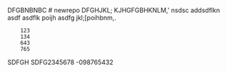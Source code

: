 DFGBNBNBC # newrepo
DFGHJKL;
KJHGFGBHKNLM,'
nsdsc addsdflkn  asdf
asdflk
poijh
asdfg
        jkl;[poihbnm,.
        
        
        123
        134
        643
        765
        
SDFGH
SDFG2345678
-098765432

